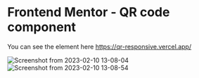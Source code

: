 # Frontend Mentor - QR code component

You can see the element here https://qr-responsive.vercel.app/

![Screenshot from 2023-02-10 13-08-04](https://user-images.githubusercontent.com/81223136/218091744-d405698b-c3c3-40e4-a1d6-dc54566ef837.png)
![Screenshot from 2023-02-10 13-08-54](https://user-images.githubusercontent.com/81223136/218091763-0b4507e0-2be9-4d16-a78e-b92efd8d8723.png)
